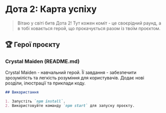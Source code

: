 # Дота 2: Карта успіху

> Вітаю у світі битв Дота 2! Тут кожен коміт - це своєрідний раунд, а в тобі ховається герой, що прокачується разом із твоїм проєктом.

## 🏆 Герої проєкту

### Crystal Maiden (README.md)

Crystal Maiden - навчальний герой. Її завдання - забезпечити зрозумілість та легкість розуміння для користувачів. Додає нові розділи, ілюстрації та приклади коду.

```markdown
## Використання

1. Запустіть `npm install`.
2. Використовуйте команду `npm start` для запуску проєкту.